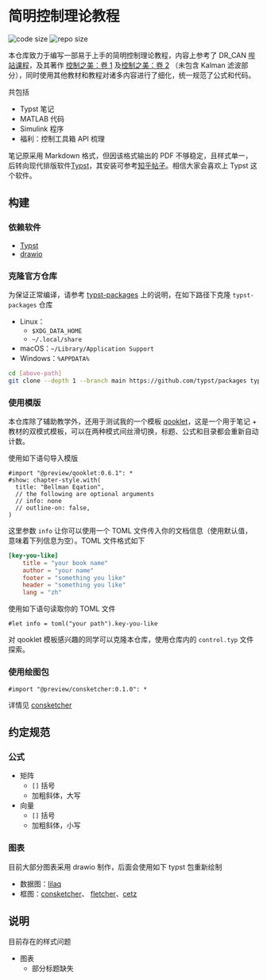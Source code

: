 # 简明控制理论教程

![code size](https://img.shields.io/github/languages/code-size/ivaquero/book-control.svg)
![repo size](https://img.shields.io/github/repo-size/ivaquero/book-control.svg)

本仓库致力于编写一部易于上手的简明控制理论教程，内容上参考了 DR_CAN [哔站课程](https://space.bilibili.com/230105574/channel/series)，及其著作 [控制之美：卷 1](https://book.douban.com/subject/35934779/) 及[控制之美：卷 2](https://book.douban.com/subject/36556895/) （未包含 Kalman 滤波部分），同时使用其他教材和教程对诸多内容进行了细化，统一规范了公式和代码。

共包括

- Typst 笔记
- MATLAB 代码
- Simulink 程序
- 福利：控制工具箱 API 梳理

笔记原采用 Markdown 格式，但因该格式输出的 PDF 不够稳定，且样式单一，后转向现代排版软件[Typst](https://github.com/typst/typst)，其安装可参考[知乎帖子](https://zhuanlan.zhihu.com/p/642509853)。相信大家会喜欢上 Typst 这个软件。

## 构建

### 依赖软件

- [Typst](https://github.com/typst/typst)
- [drawio](https://github.com/jgraph/drawio)

### 克隆官方仓库

为保证正常编译，请参考 [typst-packages](https://github.com/typst/packages) 上的说明，在如下路径下克隆 `typst-packages` 仓库

- Linux：
  - `$XDG_DATA_HOME`
  - `~/.local/share`
- macOS：`~/Library/Application Support`
- Windows：`%APPDATA%`

```bash
cd [above-path]
git clone --depth 1 --branch main https://github.com/typst/packages typst
```

### 使用模版

本仓库除了辅助教学外，还用于测试我的一个模板 [qooklet](https://github.com/ivaquero/typst-qooklet)，这是一个用于笔记 + 教材的双模式模板，可以在两种模式间丝滑切换，标题、公式和目录都会重新自动计数。

使用如下语句导入模版

```typst
#import "@preview/qooklet:0.6.1": *
#show: chapter-style.with(
  title: "Bellman Eqation",
  // the following are optional arguments
  // info: none
  // outline-on: false,
)
```

这里参数 `info` 让你可以使用一个 TOML 文件传入你的文档信息（使用默认值，意味着下列信息为空）。TOML 文件格式如下

```toml
[key-you-like]
    title = "your book name"
    author = "your name"
    footer = "something you like"
    header = "something you like"
    lang = "zh"
```

使用如下语句读取你的 TOML 文件

```typst
#let info = toml("your path").key-you-like
```

对 qooklet 模板感兴趣的同学可以克隆本仓库，使用仓库内的 `control.typ` 文件探索。

### 使用绘图包

```typst
#import "@preview/consketcher:0.1.0": *
```

详情见 [consketcher](https://github.com/ivaquero/typst-consketcher)

## 约定规范

### 公式

- 矩阵
  - `[]` 括号
  - 加粗斜体，大写
- 向量
  - `[]` 括号
  - 加粗斜体，小写

### 图表

目前大部分图表采用 drawio 制作，后面会使用如下 typst 包重新绘制

- 数据图：[lilaq](https://github.com/lilaq-project/lilaq)
- 框图：[consketcher](https://github.com/ivaquero/typst-consketcher)、 [fletcher](https://github.com/Jollywatt/typst-fletcher)、[cetz](https://github.com/cetz-package/cetz)

## 说明

目前存在的样式问题

- 图表
  - 部分标题缺失
